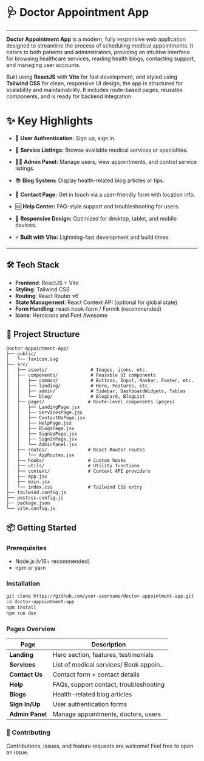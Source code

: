 # 🩺 Doctor Appointment App

---

**Doctor Appointment App** is a modern, fully responsive web application designed to streamline the process of scheduling medical appointments. It caters to both patients and administrators, providing an intuitive interface for browsing healthcare services, reading health blogs, contacting support, and managing user accounts.

Built using **ReactJS** with **Vite** for fast development, and styled using **Tailwind CSS** for clean, responsive UI design, the app is structured for scalability and maintainability. It includes route-based pages, reusable components, and is ready for backend integration.

# ✨ Key Highlights

- 🔐 **User Authentication:** Sign up, sign in.

- 🏥 **Service Listings:** Browse available medical services or specialties.

- 🧑‍💼 **Admin Panel:** Manage users, view appointments, and control service listings.

- 📚 **Blog System:** Display health-related blog articles or tips.

- 📩 **Contact Page:** Get in touch via a user-friendly form with location info.

- 🆘 **Help Center:** FAQ-style support and troubleshooting for users.

- 🎯 **Responsive Design:** Optimized for desktop, tablet, and mobile devices.

- ⚡ **Built with Vite:** Lightning-fast development and build times.

---

## 🛠 Tech Stack

- **Frontend**: ReactJS + Vite
- **Styling**: Tailwind CSS
- **Routing**: React Router v6
- **State Management**: React Context API (optional for global state)
- **Form Handling**: react-hook-form / Formik (recommended)
- **Icons**: Heroicons and Font Awesome



## 📁 Project Structure

```text
Doctor-Appointment-App/
├── public/
│   └── favicon.svg
├── src/
│   ├── assets/                # Images, icons, etc.
│   ├── components/            # Reusable UI components
│   │   ├── common/            # Buttons, Input, Navbar, Footer, etc.
│   │   ├── landing/           # Hero, Features, etc.
│   │   ├── admin/             # Sidebar, DashboardWidgets, Tables
│   │   └── blog/              # BlogCard, BlogList
│   ├── pages/                # Route-level components (pages)
│   │   ├── LandingPage.jsx
│   │   ├── ServicesPage.jsx
│   │   ├── ContactUsPage.jsx
│   │   ├── HelpPage.jsx
│   │   ├── BlogsPage.jsx
│   │   ├── SignUpPage.jsx
│   │   ├── SignInPage.jsx
│   │   └── AdminPanel.jsx
│   ├── routes/               # React Router routes
│   │   └── AppRoutes.jsx
│   ├── hooks/                # Custom hooks
│   ├── utils/                # Utility functions
│   ├── context/              # Context API providers
│   ├── App.jsx
│   ├── main.jsx
│   └── index.css             # Tailwind CSS entry
├── tailwind.config.js
├── postcss.config.js
├── package.json
└── vite.config.js
```

## 📦 Getting Started

### Prerequisites

- Node.js (v16+ recommended)
- npm or yarn

### Installation

```bash
git clone https://github.com/your-username/doctor-appointment-app.git
cd doctor-appointment-app
npm install
npm run dev
```


### Pages Overview

| Page            | Description                            |
| --------------- | -------------------------------------- |
| **Landing**     | Hero section, features, testimonials   |
| **Services**    | List of medical services/ Book appoin..|
| **Contact Us**  | Contact form + contact details         |
| **Help**        | FAQs, support contact, troubleshooting |
| **Blogs**       | Health-related blog articles           |
| **Sign In/Up**  | User authentication forms              |
| **Admin Panel** | Manage appointments, doctors, users    |

### 🙌 Contributing
Contributions, issues, and feature requests are welcome!
Feel free to open an issue.
